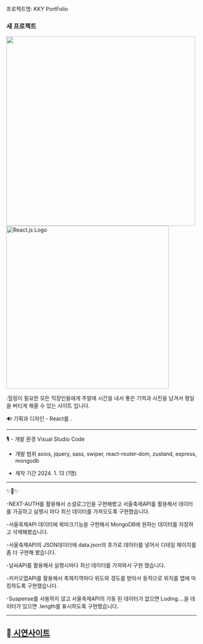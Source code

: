 프로젝트명: KKY PortFolio


### 새 프로젝트


<img src="![image](https://github.com/repeat0105/pofolfront/assets/142207038/48a05eeb-c3ea-494b-9456-e1f73235987d)" width="500" height="auto">
<img src="https://images.velog.io/images/ohwani/post/fbec6b50-1a23-44f6-8fbd-4014c441bd15/react_logo.png" alt="React.js Logo" width="430" height="auto">

:힐링이 필요한 모든 직장인들에게 주말에 시간을 내서 좋은 기억과 사진을 남겨서 평일을 버티게 해줄 수 있는 사이트 입니다.

🔊 
기획과 디자인 - React를 .

-------------

 🎙️ - 개발 환경
      Visual Studio Code

   - 개발 범위
     axios, jquery, sass, swiper, react-router-dom, zustand, express, mongodb
 
   - 제작 기간
     2024. 1. 13 (1명)

-------------
✨🎺✨

-NEXT-AUTH를 활용해서 소셜로그인을 구현해봤고 서울축제API를 활용해서 데이터를 가공하고 실행시 마다 최신 데이터를 가져오도록 구현했습니다.

-서울축제API 데이터에 북마크기능을 구현해서 MongoDB에 원하는 데이터를 저장하고 삭제해봤습니다. 

-서울축제API의 JSON데이터에 data.json의 추가로 데이터를 넣어서 디테일 페이지를 좀 더 구현해 봤습니다.

-날씨API를 활용해서 실행시마다 최신 데이터를 가져와서 구현 했습니다. 

-카카오맵API를 활용해서 축제지역마다 위도와 경도를 받아서 동적으로 위치를 맵에 마킹하도록 구현했습니다. 

-Suspense를 사용하지 않고 서울축제API의 가동 된 데이터가 없으면 Loding....을 데이터가 있으면 .length를 표시하도록 구현했습니다.

-------------
## 📢<a href="https://pofolfront-opal.vercel.app/"> 시연사이트 <a/> 
